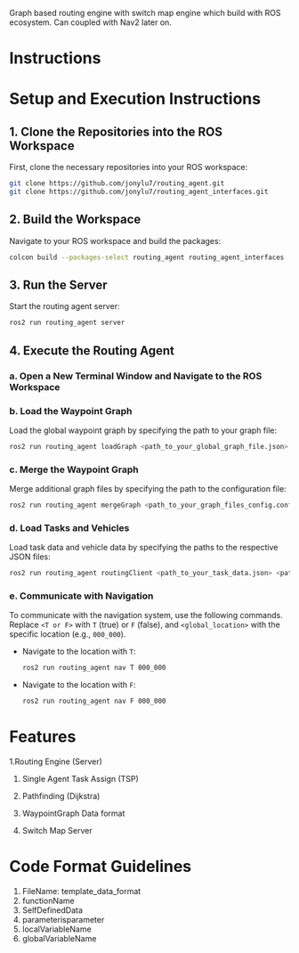 Graph based routing engine with switch map engine which build with ROS ecosystem.
Can coupled with Nav2 later on. 

# Instructions

# Setup and Execution Instructions

## 1. Clone the Repositories into the ROS Workspace

First, clone the necessary repositories into your ROS workspace:

```bash
git clone https://github.com/jonylu7/routing_agent.git
git clone https://github.com/jonylu7/routing_agent_interfaces.git
```

## 2. Build the Workspace

Navigate to your ROS workspace and build the packages:

```bash
colcon build --packages-select routing_agent routing_agent_interfaces
```

## 3. Run the Server

Start the routing agent server:

```bash
ros2 run routing_agent server
```

## 4. Execute the Routing Agent

### a. Open a New Terminal Window and Navigate to the ROS Workspace

### b. Load the Waypoint Graph

Load the global waypoint graph by specifying the path to your graph file:

```bash
ros2 run routing_agent loadGraph <path_to_your_global_graph_file.json>
```

### c. Merge the Waypoint Graph

Merge additional graph files by specifying the path to the configuration file:

```bash
ros2 run routing_agent mergeGraph <path_to_your_graph_files_config.config.json>
```

### d. Load Tasks and Vehicles

Load task data and vehicle data by specifying the paths to the respective JSON files:

```bash
ros2 run routing_agent routingClient <path_to_your_task_data.json> <path_to_your_vehicle_data.json>
```

### e. Communicate with Navigation

To communicate with the navigation system, use the following commands. Replace `<T or F>` with `T` (true) or `F` (false), and `<global_location>` with the specific location (e.g., `000_000`).

- Navigate to the location with `T`:

    ```bash
    ros2 run routing_agent nav T 000_000
    ```

- Navigate to the location with `F`:

    ```bash
    ros2 run routing_agent nav F 000_000
    ```


# Features
1.Routing Engine (Server)

  1. Single Agent Task Assign (TSP)
  2. Pathfinding (Dijkstra)
  3. WaypointGraph Data format

2. Switch Map Server


# Code Format Guidelines
1. FileName:
  template_data_format
2. functionName
3. SelfDefinedData
4. parameterisparameter
5. localVariableName
6. globalVariableName

